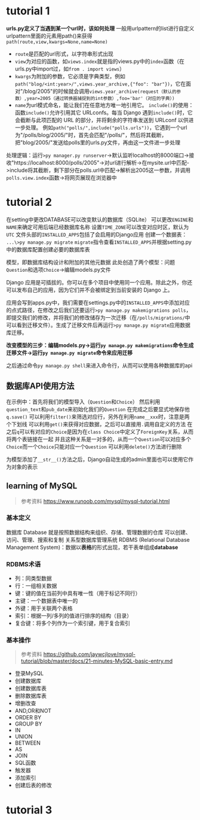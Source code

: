 # tutorial 1
**urls.py定义了当遇到某一个url时，该如何处理**
一般用urlpattern的list进行自定义
urlpattern里面的元素用path()来获得
`path(route,view,kwargs=None,name=None)`
- `route`是匹配的url形式，以字符串形式出现
- `view`为对应的函数，如`views.index`就是指的views.py中的`index`函数（在urls.py中import过，如`from . import views`）
- `kwargs`为附加的参数，它必须是字典类型，例如`path("blog/<int:year>/",views.year_archive,{"foo": "bar"})`，它在面对"/blog/2005"的时候就会调用`views.year_archive(request（默认的参数）,year=2005（通过转换器捕捉到的int参数）,foo='bar'（对应的字典）)`
- `name`为url模式命名，能让我们在任意地方唯一地引用它。
`include()`的使用：函数`include()`允许引用其它 URLconfs。每当 Django 遇到`include()`时，它会截断与此项匹配的 URL 的部分，并将剩余的字符串发送到 URLconf 以供进一步处理。
例如`path("polls/",include("polls.urls"))`，它遇到一个url为"/polls/blog/2005/"时，首先会匹配"/polls/"，然后将其截断，把"blog/2005/"发送给polls里的urls.py文件，再由这一文件进一步处理

处理逻辑：运行`>py manager.py runserver`->默认监听localhost的8000端口->接收"https://localhost:8000/polls/2005"->对url进行解析->在mysite.url中匹配->include将其截断，剩下部分在polls.url中匹配->解析出2005这一参数，并调用`polls.view.index`函数->将网页展现在浏览器中

# tutorial 2
在setting中更改DATABASE可以改变默认的数据库（SQLite）
可以更改`ENGINE`和`NAME`来确定可用后端已经数据库名称
设置`TIME_ZONE`可以改变对应时区，默认为`UTC`
文件头部的`INSTALLED_APPS`包括了会启用的Django应用
创建一个数据表：
`...\>py manage.py migrate`
`migrate`指令查看`INSTALLED_APPS`并根据setting.py中的数据库配置创建必要的数据库表

模型，即数据库结构设计和附加的其他元数据
此处创造了两个模型：问题`Question`和选项`Choice`->编辑models.py文件

Django 应用是可插拔的。你可以在多个项目中使用同一个应用。除此之外，你还可以发布自己的应用，因为它们并不会被绑定到当前安装的 Django 上。

应用会写到apps.py中，我们需要在settings.py中的`INSTALLED_APPS`中添加对应的点式路径，在修改之后我们还要运行`>py manage.py makemigrations polls`，即提交我们的修改，并将我们的修改储存为一次迁移（在`/polls/migrations/`中可以看到迁移文件）。生成了迁移文件后再运行`>py manage.py migrate`应用数据库迁移。

**改变模型的三步：编辑models.py->运行`py manage.py makemigrations`命令生成迁移文件->运行`py manage.py migrate`命令来应用迁移**

之后通过命令`py manage.py shell`来进入命令行，从而可以使用各种数据库的api

## 数据库API使用方法
在示例中：首先将我们的模型导入（`Question`和`Choice`）
然后利用`question_text`和`pub_date`来初始化我们的`Question`
在完成之后要显式地保存他`q.save()`
可以利用`filter()`来筛选对应行，另外在利用`name__xxx`时，注意是两个下划线
可以利用`get()`来获得对应数据，之后可以直接用`.`调用自定义的方法
在之后`q`可以有对应的`Choice`是因为在`class Choice`中定义了`ForeignKey`关系，从而将两个表链接在一起
并且这种关系是一对多的，从而一个`Question`可以对应多个`Choice`而一个`Choice`只能对应一个`Question`
可以利用`delete()`方法进行删除

为模型添加了`__str__()`方法之后，Django自动生成的admin里面也可以使用它作为对象的表示
## learning of MySQL
> 参考资料 https://www.runoob.com/mysql/mysql-tutorial.html
### 基本定义
数据库 Database 就是按照数据结构来组织、存储、管理数据的仓库
可以创建、访问、管理、搜索和复制
关系型数据库管理系统 RDBMS (Relational Database Management System)：数据以**表格**的形式出现，若干表单组成**database**

### RDBMS术语
- 列：同类型数据
- 行：一组相关数据
- 键：键的值在当前列中具有唯一性（用于标记不同行）
- 主键：一个数据表中唯一的
- 外键：用于关联两个表格
- 索引：根据一列/多列的值进行排序的结构（目录）
- 复合键：将多个列作为一个索引键，用于复合索引

### 基本操作
> 参考资料 https://github.com/jaywcjlove/mysql-tutorial/blob/master/docs/21-minutes-MySQL-basic-entry.md
- 登录MySQL
- 创建数据库
- 创建数据库表
- 删除数据库表
- 增删改查
- AND,OR和NOT
- ORDER BY
- GROUP BY
- IN
- UNION
- BETWEEN
- AS
- JOIN
- SQL函数
- 触发器
- 添加索引
- 创建后表的修改

# tutorial 3